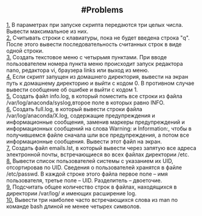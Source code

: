 <h2 align="center"> #Problems</h2>
<div>
  <a href = "https://github.com/fadyat/ITMO-PROBLEMS/blob/master/OS/Solutions/lab0/src1.sh">1.</a>
  В параметрах при запуске скрипта передаются три целых числа. Вывести максимальное из них.
</div>
<div>
  <a href = "https://github.com/fadyat/ITMO-PROBLEMS/blob/master/OS/Solutions/lab0/src2.sh">2.</a>
  Считывать строки с клавиатуры, пока не будет введена строка "q". После этого вывести последовательность считанных строк в виде одной строки.
</div>
<div>
  <a href = "https://github.com/fadyat/ITMO-PROBLEMS/blob/master/OS/Solutions/lab0/src3.sh">3.</a>
  Создать текстовое меню с четырьмя пунктами. При вводе пользователем номера пункта меню происходит запуск редактора nano, 
  редактора vi, браузера links или выход из меню.
</div>  
<div>
  <a href = "https://github.com/fadyat/ITMO-PROBLEMS/blob/master/OS/Solutions/lab0/src4.sh">4.</a>
  Если скрипт запущен из домашнего директория, вывести на экран путь к домашнему директорию и
  выйти с кодом 0. В противном случае вывести сообщение об ошибке и выйти с кодом 1.
</div>
<div>
  <a href = "https://github.com/fadyat/ITMO-PROBLEMS/blob/master/OS/Solutions/lab0/src5.sh">5.</a>  
  Создать файл info.log, в который поместить все строки из файла /var/log/anaconda/syslog,второе поле в которых равно INFO.
</div>
<div>
  <a href = "https://github.com/fadyat/ITMO-PROBLEMS/blob/master/OS/Solutions/lab0/src6.sh">6.</a>
  Создать full.log, в который вывести строки файла /var/log/anaconda/X.log, содержащие предупреждения и информационные сообщения,
  заменив маркеры предупреждений и информационных сообщений на слова Warning: и Information:, чтобы в получившемся файле сначала шли все предупреждения,
  а потом все информационные сообщения. Вывести этот файл на экран.
</div>
<div>
  <a href = "https://github.com/fadyat/ITMO-PROBLEMS/blob/master/OS/Solutions/lab0/src7.sh">7.</a>
  Создать файл emails.lst, в который вывести через запятую все адреса электронной почты, встречающиеся во всех файлах директории /etc.
</div>
<div>
  <a href = "https://github.com/fadyat/ITMO-PROBLEMS/blob/master/OS/Solutions/lab0/src8.sh">8.</a>
  Вывести список пользователей системы с указанием их UID, отсортировав по UID. Сведения о пользователей хранятся в файле /etc/passwd. 
  В каждой строке этого файла первое поле – имя пользователя, третье поле – UID. Разделитель – двоеточие.
</div>
<div>
  <a href = "https://github.com/fadyat/ITMO-PROBLEMS/blob/master/OS/Solutions/lab0/src9.sh">9.</a>
  Подсчитать общее количество строк в файлах, находящихся в директории /var/log/ и имеющих расширение log.
</div>
<div>
  <a href = "https://github.com/fadyat/ITMO-PROBLEMS/blob/master/OS/Solutions/lab0/src10.sh">10.</a>
  Вывести три наиболее часто встречающихся слова из man по команде bash длиной не менее четырех символов.
</div>

